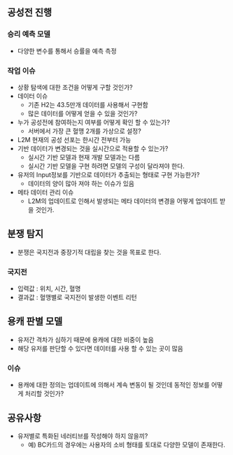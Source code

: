 ## 공성전 진행 
### 승리 예측 모델
* 다양한 변수를 통해서 승률을 예측 측정
### 작업 이슈
* 상황 탐색에 대한 조건을 어떻게 구할 것인가?
* 데이터 이슈
  * 기존 H2는 43.5만개 데이터를 사용해서 구현함
  * 많은 데이터를 어떻게 얻을 수 있을 것인가?
* 누가 공성전에 참여하는지 여부를 어떻게 확인 할 수 있는가?
  * 서버에서 가장 큰 혈맹 2개를 가상으로 설정?
* L2M 현재의 공성 선포는 한시간 전부터 가능
* 기반 데이터가 변경되는 것을 실시간으로 적용할 수 있는가?
  * 실시간 기반 모델과 현재 개발 모델과는 다름
  * 실시간 기반 모델을 구현 하려면 모델의 구성이 달라져야 한다.  
* 유저의 Input정보를 기반으로 데이터가 추출되는 형태로 구현 가능한가?
  * 데이터의 양이 많아 져야 하는 이슈가 있음
* 메타 데이터 관리 이슈
  * L2M의 업데이트로 인해서 발생되는 메타 데이터의 변경을 어떻게 업데이트 받을 것인가.

## 분쟁 탐지
* 분쟁은 국지전과 중장기적 대립을 찾는 것을 목표로 한다.
### 국지전
* 입력값 : 위치, 시간, 혈명 
* 결과값 : 혈맹별로 국지전이 발생한 이벤트 리턴
  
## 용캐 판별 모델
* 유저간 격차가 심하기 때문에 용캐에 대한 비중이 높음
* 해당 유저를 판단할 수 있다면 데이터를 사용 할 수 있는 곳이 많음
### 이슈
* 용캐에 대한 정의는 업데이트에 의해서 계속 변동이 될 것인데 동적인 정보를 어떻게 처리할 것인가?

## 공유사항
* 유저별로 특화된 네러티브를 작성해야 하지 않을끼?
  * 예) BC카드의 경우에는 사용자의 소비 형태를 토대로 다양한 모델이 존재한다.